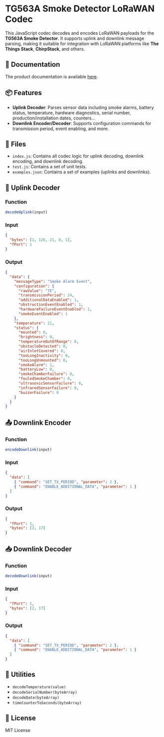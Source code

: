 # TG563A Smoke Detector LoRaWAN Codec

This JavaScript codec decodes and encodes LoRaWAN payloads for the **TG563A Smoke Detector**. It supports uplink and downlink message parsing, making it suitable for integration with LoRaWAN platforms like **The Things Stack**, **ChirpStack**, and others.

## 📖 Documentation

The product documentation is available [here](docs/SE000304A_TG563A_Technical_Reference_Manual.pdf).


## 📦 Features

- **Uplink Decoder**: Parses sensor data including smoke alarms, battery status, temperature, hardware diagnostics, serial number, production/installation dates, counters...
- **Downlink Encoder/Decoder**: Supports configuration commands for transmission period, event enabling, and more.

## 📁 Files

- `index.js`: Contains all codec logic for uplink decoding, downlink encoding, and downlink decoding.
- `test.js`: Contains a set of unit tests.
- `examples.json`: Contains a set of examples (uplinks and downlinks).

## 🧪 Uplink Decoder

### Function
```js
decodeUplink(input)
```

### Input
```json
{
  "bytes": [1, 126, 21, 0, 1],
  "fPort": 1
}
```

### Output
```json
{
  "data": {
    "messageType": "Smoke Alarm Event",
    "configuration": {
      "rawValue": "7E",
      "transmissionPeriod": 24,
      "additionalDataEnabled": 1,
      "obstructionEventEnabled": 1,
      "hardwareFailureEventEnabled": 1,
      "smokeEventEnabled": 1
    },
    "temperature": 21,
    "status": {
      "mounted": 0,
      "brightness": 0,
      "temperatureOutOfRange": 0,
      "obstacleDetected": 0,
      "airInletCovered": 0,
      "tooLongInactivity": 0,
      "tooLongUnmounted": 0,
      "smokeAlarm": 1,
      "batteryLow": 0,
      "smokeChamberFailure": 0,
      "fouledSmokeChamber": 0,
      "ultrasonicSensorFailure": 0,
      "infraredSensorFailure": 0,
      "buzzerFailure": 0
    }
  }
}
```

## 📤 Downlink Encoder

### Function
```js
encodeDownlink(input)
```

### Input
```json
{
  "data": [
    { "command": "SET_TX_PERIOD", "parameter": 2 },
    { "command": "ENABLE_ADDITIONAL_DATA", "parameter": 1 }
  ]
}
```

### Output
```json
{
  "fPort": 1,
  "bytes": [2, 17]
}
```

## 📥 Downlink Decoder

### Function
```js
decodeDownlink(input)
```

### Input
```json
{
  "fPort": 1,
  "bytes": [2, 17]
}
```

### Output
```json
{
  "data": [
    { "command": "SET_TX_PERIOD", "parameter": 2 },
    { "command": "ENABLE_ADDITIONAL_DATA", "parameter": 1 }
  ]
}
```

## 🧩 Utilities

- `decodeTemperature(value)`
- `decodeSerialNumber(byteArray)`
- `decodeDate(byteArray)`
- `timeCounterToSeconds(byteArray)`

## 📜 License

MIT License